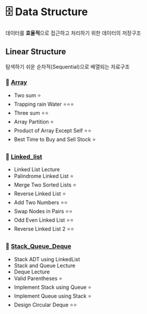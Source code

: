 # 🗄 Data Structure

데이터를 **효율적**으로 접근하고 처리하기 위한 데이터의 저장구조

## Linear Structure
탐색하기 쉬운 순차적(Sequential)으로 배열되는 자료구조

### 📘 [Array](https://github.com/dustin-kang/python-sql/tree/main/pythons/data_structure/array)
- Two sum ⭐️
- Trapping rain Water ⭐️⭐️⭐️
- Three sum ⭐️⭐️
- Array Partition ⭐️
- Product of Array Except Self ⭐️⭐️
- Best Time to Buy and Sell Stock ⭐️

### 📘 [Linked_list](https://github.com/dustin-kang/python-sql/tree/main/pythons/data_structure/linked_list) 
- Linked List Lecture 
- Palindrome Linked List ⭐️
- Merge Two Sorted Lists ⭐️
- Reverse Linked List ⭐️
- Add Two Numbers ⭐️⭐️
- Swap Nodes in Pairs ⭐️⭐️
- Odd Even Linked List ⭐️⭐️
- Reverse Linked List 2 ⭐️⭐️
### 📘 [Stack_Queue_Deque](https://github.com/dustin-kang/python-sql/tree/main/pythons/data_structure/stack_queue_deque) 
- Stack ADT using LinkedList
- Stack and Queue Lecture
- Deque Lecture
- Valid Parentheses ⭐️
- Implement Stack using Queue ⭐️
- Implement Queue using Stack ⭐️
- Design Circular Deque ⭐️⭐️